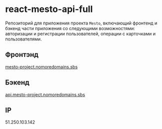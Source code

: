 # react-mesto-api-full
Репозиторий для приложения проекта `Mesto`, включающий фронтенд и бэкенд части приложения со следующими возможностями: авторизации и регистрации пользователей, операции с карточками и пользователями. 

## Фронтэнд
[mesto-project.nomoredomains.sbs](mesto-project.nomoredomains.sbs)

## Бэкенд 
[api.mesto-project.nomoredomains.sbs](api.mesto-project.nomoredomains.sbs)

## IP 
51.250.103.142
  

